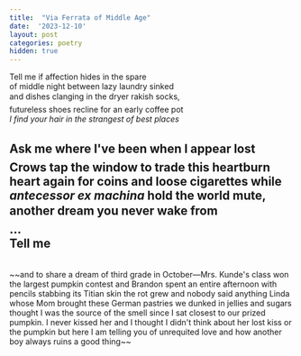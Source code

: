 ```yaml
---
title:  "Via Ferrata of Middle Age"
date:  '2023-12-10'
layout: post
categories: poetry
hidden: true
---
```


Tell me if affection hides in the spare   
of middle night between lazy laundry sinked    
and dishes clanging in the dryer&#151; rakish socks,  
futureless shoes recline for an early coffee pot  
*I find your hair in the strangest of best places*  

Ask me where I've been when I appear lost&#151;  
Crows tap the window to trade this heartburn   
heart again for coins and loose cigarettes while  
*antecessor ex machina* hold the world mute,  
another dream you never wake from&#151;  
...  
Tell me     
--- 
<br/>
~~and to share a dream of third grade
in October&#151;Mrs. Kunde's class won
the largest pumpkin contest and Brandon
spent an entire afternoon with pencils
stabbing its Titian skin
the rot grew and nobody said anything
Linda whose Mom brought these German
pastries we dunked in jellies and sugars
thought I was the source of the smell
since I sat closest to our prized pumpkin.
I never kissed her and I thought I didn't 
think about her lost kiss or the pumpkin
but here I am telling you of unrequited love
and how another boy always ruins a good thing~~

